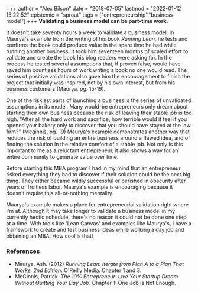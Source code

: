 +++
author = "Alex Bilson"
date = "2018-07-05"
lastmod = "2022-01-12 15:22:52"
epistemic = "sprout"
tags = ["entrepreneurship","business-model"]
+++
**Validating a business model can be part-time work.**

It doesn't take seventy hours a week to validate a business model.  In Maurya's example from the writing of his book _Running Lean_, he tests and confirms the book could produce value in the spare time he had while running another business.  It took him seventeen months of scaled effort to validate and create the book his blog readers were asking for.  In the process he tested several assumptions that, if proven false, would have saved him countless hours of work writing a book no one would read.  The series of positive validations also gave him the encouragement to finish the project that initially was inspired, not by his own interest, but from his business customers (Maurya, pg. 15-19).

One of the riskiest parts of launching a business is the series of unvalidated assumptions in its model.  Many would-be entrepreneurs only dream about starting their own business because the risk of leaving their stable job is too high.  "After all the hard work and sacrifice, how terrible would it feel if you opened your bakery only to discover that you should have stayed at the law firm?" (Mcginnis, pg. 19)  Maurya's example demonstrates another way that reduces the risk of building an entire business around a flawed idea, and of finding the solution in the relative comfort of a stable job.  Not only is this important to me as a reluctant entrepreneur, it also shows a way for an entire community to generate value over time.

Before starting this MBA program I had in my mind that an entrepreneur risked everything they had to discover if their solution could be the next big thing.  They either became wildly successful or perished in obscurity after years of fruitless labor.  Maurya's example is encouraging because it doesn't require this all-or-nothing mentality.

Maurya's example makes a place for entrepreneurial validation right where I'm at.  Although it may take longer to validate a business model in my currently hectic schedule, there's no reason it could not be done one step at a time.  With tools like 'Lean Canvas' and examples like Maurya's, I have a framework to create and test business ideas while working a day job and obtaining an MBA.  How cool is that!

### References

- Maurya, Ash. (2012) _Running Lean: Iterate from Plan A to a Plan That Works. 2nd Edition_. O'Reilly Media. Chapter 1 and 3.
- McGinnis, Patrick. _The 10% Entrepreneur: Live Your Startup Dream Without Quitting Your Day Job_. Chapter 1: One Job is Not Enough.
